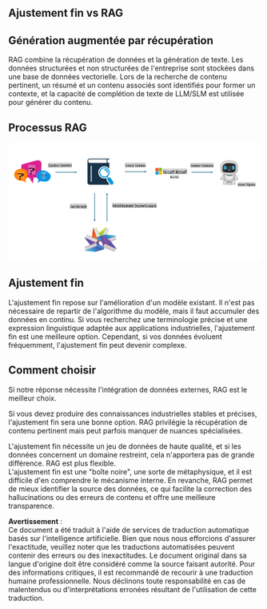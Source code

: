 ## Ajustement fin vs RAG

## Génération augmentée par récupération

RAG combine la récupération de données et la génération de texte. Les données structurées et non structurées de l'entreprise sont stockées dans une base de données vectorielle. Lors de la recherche de contenu pertinent, un résumé et un contenu associés sont identifiés pour former un contexte, et la capacité de complétion de texte de LLM/SLM est utilisée pour générer du contenu.

## Processus RAG
![FinetuningvsRAG](../../../../translated_images/rag.36e7cb856f120334d577fde60c6a5d7c5eecae255dac387669303d30b4b3efa4.fr.png)

## Ajustement fin
L'ajustement fin repose sur l'amélioration d'un modèle existant. Il n'est pas nécessaire de repartir de l'algorithme du modèle, mais il faut accumuler des données en continu. Si vous recherchez une terminologie précise et une expression linguistique adaptée aux applications industrielles, l'ajustement fin est une meilleure option. Cependant, si vos données évoluent fréquemment, l'ajustement fin peut devenir complexe.

## Comment choisir
Si notre réponse nécessite l'intégration de données externes, RAG est le meilleur choix.

Si vous devez produire des connaissances industrielles stables et précises, l'ajustement fin sera une bonne option. RAG privilégie la récupération de contenu pertinent mais peut parfois manquer de nuances spécialisées.

L'ajustement fin nécessite un jeu de données de haute qualité, et si les données concernent un domaine restreint, cela n'apportera pas de grande différence. RAG est plus flexible.  
L'ajustement fin est une "boîte noire", une sorte de métaphysique, et il est difficile d'en comprendre le mécanisme interne. En revanche, RAG permet de mieux identifier la source des données, ce qui facilite la correction des hallucinations ou des erreurs de contenu et offre une meilleure transparence.

**Avertissement** :  
Ce document a été traduit à l'aide de services de traduction automatique basés sur l'intelligence artificielle. Bien que nous nous efforcions d'assurer l'exactitude, veuillez noter que les traductions automatisées peuvent contenir des erreurs ou des inexactitudes. Le document original dans sa langue d'origine doit être considéré comme la source faisant autorité. Pour des informations critiques, il est recommandé de recourir à une traduction humaine professionnelle. Nous déclinons toute responsabilité en cas de malentendus ou d'interprétations erronées résultant de l'utilisation de cette traduction.